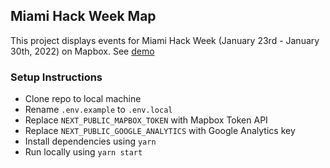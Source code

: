 ## Miami Hack Week Map

This project displays events for Miami Hack Week (January 23rd - January 30th, 2022) on Mapbox. See [demo](https://mhwmap.vercel.app)

### Setup Instructions

- Clone repo to local machine
- Rename `.env.example` to `.env.local`
- Replace `NEXT_PUBLIC_MAPBOX_TOKEN` with Mapbox Token API
- Replace `NEXT_PUBLIC_GOOGLE_ANALYTICS` with Google Analytics key
- Install dependencies using `yarn`
- Run locally using `yarn start`
